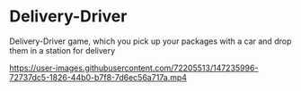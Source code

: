 # Delivery-Driver
Delivery-Driver game, which you pick up your packages with a car and drop them in a station for delivery 


https://user-images.githubusercontent.com/72205513/147235996-72737dc5-1826-44b0-b7f8-7d6ec56a717a.mp4

